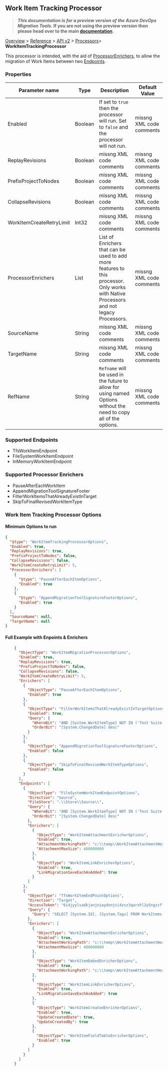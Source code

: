 ## Work Item Tracking Processor


>**_This documentation is for a preview version of the Azure DevOps Migration Tools._ If you are not using the preview version then please head over to the main [documentation](https://nkdagility.github.io/azure-devops-migration-tools).**

[Overview](../././index.md) > [Reference](.././index.md) > [API v2](../index.md) > [Processors](./index.md)> **WorkItemTrackingProcessor**

This processor is intended, with the aid of [ProcessorEnrichers](../ProcessorEnrichers/index.md), to allow the migration of Work Items between two [Endpoints](../Endpoints/index.md).

### Properties

| Parameter name         | Type    | Description                              | Default Value                            |
|------------------------|---------|------------------------------------------|------------------------------------------|
| Enabled | Boolean | If set to `true` then the processor will run. Set to `false` and the processor will not run. | missng XML code comments |
| ReplayRevisions | Boolean | missng XML code comments | missng XML code comments |
| PrefixProjectToNodes | Boolean | missng XML code comments | missng XML code comments |
| CollapseRevisions | Boolean | missng XML code comments | missng XML code comments |
| WorkItemCreateRetryLimit | Int32 | missng XML code comments | missng XML code comments |
| ProcessorEnrichers | List | List of Enrichers that can be used to add more features to this processor. Only works with Native Processors and not legacy Processors. | missng XML code comments |
| SourceName | String | missng XML code comments | missng XML code comments |
| TargetName | String | missng XML code comments | missng XML code comments |
| RefName | String | `Refname` will be used in the future to allow for using named Options without the need to copy all of the options. | missng XML code comments |


### Supported Endpoints

- TfsWorkItemEndpoint
- FileSystemWorkItemEndpoint
- InMemoryWorkItemEndpoint

### Supported Processor Enrichers

- PauseAfterEachWorkItem
- AppendMigrationToolSignatureFooter
- FilterWorkItemsThatAlreadyExistInTarget
- SkipToFinalRevisedWorkItemType


### Work Item Tracking Processor Options


#### Minimum Options to run

```JSON
{
  "$type": "WorkItemTrackingProcessorOptions",
  "Enabled": true,
  "ReplayRevisions": true,
  "PrefixProjectToNodes": false,
  "CollapseRevisions": false,
  "WorkItemCreateRetryLimit": 5,
  "ProcessorEnrichers": [
    {
      "$type": "PauseAfterEachItemOptions",
      "Enabled": true
    },
    {
      "$type": "AppendMigrationToolSignatureFooterOptions",
      "Enabled": true
    }
  ],
  "SourceName": null,
  "TargetName": null
}
```

#### Full Example with Enpoints & Enrichers


```JSON
    {
      "ObjectType": "WorkItemMigrationProcessorOptions",
      "Enabled": true,
      "ReplayRevisions": true,
      "PrefixProjectToNodes": false,
      "CollapseRevisions": false,
      "WorkItemCreateRetryLimit": 5,
      "Enrichers": [
        {
          "ObjectType": "PauseAfterEachItemOptions",
          "Enabled": true
        },
        {
          "ObjectType": "FilterWorkItemsThatAlreadyExistInTargetOptions",
          "Enabled": true,
          "Query": {
            "WhereBit": "AND [System.WorkItemType] NOT IN ('Test Suite', 'Test Plan')",
            "OrderBit": "[System.ChangedDate] desc"
          }
        },
        {
          "ObjectType": "AppendMigrationToolSignatureFooterOptions",
          "Enabled": false
        },
        {
          "ObjectType": "SkipToFinalRevisedWorkItemTypeOptions",
          "Enabled": false
        }
      ],
      "Endpoints": [
        {
          "ObjectType": "FileSystemWorkItemEndpointOptions",
          "Direction": "Source",
          "FileStore": ".\\Store\\Source\\",
          "Query": {
            "WhereBit": "AND [System.WorkItemType] NOT IN ('Test Suite', 'Test Plan')",
            "OrderBit": "[System.ChangedDate] desc"
          },
          "Enrichers": [
            {
              "ObjectType": "WorkItemAttachmentEnricherOptions",
              "Enabled": true,
              "AttachmentWorkingPath": "c:\\temp\\WorkItemAttachmentWorkingFolder\\",
              "AttachmentMaxSize": 480000000
            },
            {
              "ObjectType": "WorkItemLinkEnricherOptions",
              "Enabled": true,
              "LinkMigrationSaveEachAsAdded": true
            }
          ]
        },
        {
          "ObjectType": "TfsWorkItemEndPointOptions",
          "Direction": "Target",
          "AccessToken": "6i4jyylsadkjanjniaydxnjsi4zsz3qarxhl2y5ngzzffiqdostq",
          "Query": {
            "Query": "SELECT [System.Id], [System.Tags] FROM WorkItems WHERE [System.TeamProject] = @TeamProject AND [System.WorkItemType] NOT IN ('Test Suite', 'Test Plan') ORDER BY [System.ChangedDate] desc"
          },
          "Enrichers": [
            {
              "ObjectType": "WorkItemAttachmentEnricherOptions",
              "Enabled": true,
              "AttachmentWorkingPath": "c:\\temp\\WorkItemAttachmentWorkingFolder\\",
              "AttachmentMaxSize": 480000000
            },
            {
              "ObjectType": "WorkItemEmbedEnricherOptions",
              "Enabled": true,
              "AttachmentWorkingPath": "c:\\temp\\WorkItemAttachmentWorkingFolder\\"
            },
            {
              "ObjectType": "WorkItemLinkEnricherOptions",
              "Enabled": true,
              "LinkMigrationSaveEachAsAdded": true
            },
            {
              "ObjectType": "WorkItemCreatedEnricherOptions",
              "Enabled": true,
              "UpdateCreatedDate": true,
              "UpdateCreatedBy": true
            },
            {
              "ObjectType": "WorkItemFieldTableEnricherOptions",
              "Enabled": true
            }
          ]
        }
      ]
    }
```
